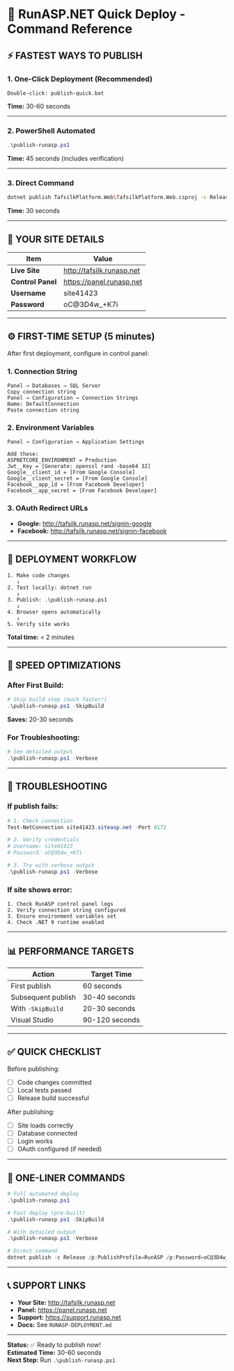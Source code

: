 # 🚀 RunASP.NET Quick Deploy - Command Reference

## ⚡ FASTEST WAYS TO PUBLISH

### **1. One-Click Deployment (Recommended)**
```
Double-click: publish-quick.bat
```
**Time:** 30-60 seconds

---

### **2. PowerShell Automated**
```powershell
.\publish-runasp.ps1
```
**Time:** 45 seconds (includes verification)

---

### **3. Direct Command**
```bash
dotnet publish TafsilkPlatform.Web\TafsilkPlatform.Web.csproj -c Release /p:PublishProfile=RunASP /p:Password=oC@3D4w_+K7i
```
**Time:** 30 seconds

---

## 🎯 YOUR SITE DETAILS

| Item | Value |
|------|-------|
| **Live Site** | http://tafsilk.runasp.net |
| **Control Panel** | https://panel.runasp.net |
| **Username** | site41423 |
| **Password** | oC@3D4w_+K7i |

---

## ⚙️ FIRST-TIME SETUP (5 minutes)

After first deployment, configure in control panel:

### **1. Connection String**
```
Panel → Databases → SQL Server
Copy connection string
Panel → Configuration → Connection Strings
Name: DefaultConnection
Paste connection string
```

### **2. Environment Variables**
```
Panel → Configuration → Application Settings

Add these:
ASPNETCORE_ENVIRONMENT = Production
Jwt__Key = [Generate: openssl rand -base64 32]
Google__client_id = [From Google Console]
Google__client_secret = [From Google Console]
Facebook__app_id = [From Facebook Developer]
Facebook__app_secret = [From Facebook Developer]
```

### **3. OAuth Redirect URLs**
- **Google:** http://tafsilk.runasp.net/signin-google
- **Facebook:** http://tafsilk.runasp.net/signin-facebook

---

## 🚦 DEPLOYMENT WORKFLOW

```
1. Make code changes
   ↓
2. Test locally: dotnet run
   ↓
3. Publish: .\publish-runasp.ps1
   ↓
4. Browser opens automatically
   ↓
5. Verify site works
```

**Total time:** < 2 minutes

---

## 💨 SPEED OPTIMIZATIONS

### **After First Build:**
```powershell
# Skip build step (much faster!)
.\publish-runasp.ps1 -SkipBuild
```
**Saves:** 20-30 seconds

### **For Troubleshooting:**
```powershell
# See detailed output
.\publish-runasp.ps1 -Verbose
```

---

## 🔧 TROUBLESHOOTING

### **If publish fails:**
```powershell
# 1. Check connection
Test-NetConnection site41423.siteasp.net -Port 8172

# 2. Verify credentials
# Username: site41423
# Password: oC@3D4w_+K7i

# 3. Try with verbose output
.\publish-runasp.ps1 -Verbose
```

### **If site shows error:**
```
1. Check RunASP control panel logs
2. Verify connection string configured
3. Ensure environment variables set
4. Check .NET 9 runtime enabled
```

---

## 📊 PERFORMANCE TARGETS

| Action | Target Time |
|--------|-------------|
| First publish | 60 seconds |
| Subsequent publish | 30-40 seconds |
| With `-SkipBuild` | 20-30 seconds |
| Visual Studio | 90-120 seconds |

---

## ✅ QUICK CHECKLIST

Before publishing:
- [ ] Code changes committed
- [ ] Local tests passed
- [ ] Release build successful

After publishing:
- [ ] Site loads correctly
- [ ] Database connected
- [ ] Login works
- [ ] OAuth configured (if needed)

---

## 🎯 ONE-LINER COMMANDS

```powershell
# Full automated deploy
.\publish-runasp.ps1

# Fast deploy (pre-built)
.\publish-runasp.ps1 -SkipBuild

# With detailed output
.\publish-runasp.ps1 -Verbose

# Direct command
dotnet publish -c Release /p:PublishProfile=RunASP /p:Password=oC@3D4w_+K7i
```

---

## 📞 SUPPORT LINKS

- **Your Site:** http://tafsilk.runasp.net
- **Panel:** https://panel.runasp.net
- **Support:** https://support.runasp.net
- **Docs:** See `RUNASP-DEPLOYMENT.md`

---

**Status:** ✅ Ready to publish now!  
**Estimated Time:** 30-60 seconds  
**Next Step:** Run `.\publish-runasp.ps1`
